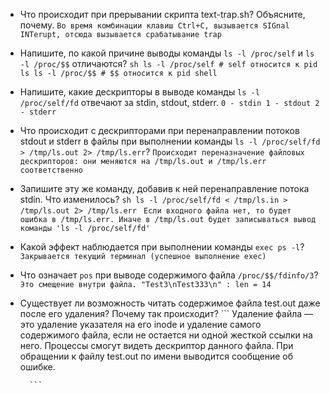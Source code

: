* Что происходит при прерывании скрипта text-trap.sh? Объясните, почему.
        ```Во время комбинации клавиш Ctrl+C, вызывается SIGnal INTerupt, отсюда вызывается срабатывание trap
        ```
* Напишите, по какой причине выводы команды `ls -l /proc/self` и `ls -l /proc/$$` отличаются?
        ```sh
        ls -l /proc/self # self относится к pid ls
        ls -l /proc/$$ # $$ относится к pid shell
        ```
* Напишите, какие дескрипторы в выводе команды `ls -l /proc/self/fd` отвечают за stdin, stdout, stderr.
        ```
     0 - stdin
     1 - stdout
     2 - stderr
        ```
* Что происходит с дескрипторами при перенаправлении потоков stdout и stderr в файлы при выполнении команды `ls -l /proc/self/fd > /tmp/ls.out 2> /tmp/ls.err`?
        ```
        Происходит переназначение файловых дескрипторов: они меняются на /tmp/ls.out и /tmp/ls.err соответственно
        ```
* Запишите эту же команду, добавив к ней перенаправление потока stdin. Что изменилось?
        ```sh
        ls -l /proc/self/fd < /tmp/ls.in > /tmp/ls.out 2> /tmp/ls.err
        ```
        ```
        Если входного файла нет, то будет ошибка в /tmp/ls.err.
        Иначе в /tmp/ls.out будет записываться вывод команды 'ls -l /proc/self/fd'
        ```
 * Какой эффект наблюдается при выполнении команды `exec ps -l`?
        ```
        Закрывается текущий терминал (успешное выполнение exec)
        ```
* Что означает `pos` при выводе содержимого файла `/proc/$$/fdinfo/3`?
        ```
        Это смещение внутри файла. "Test3\nTest333\n" : len = 14
        ```
* Существует ли возможность читать содержимое файла test.out даже после его удаления? Почему так происходит?
        ```
        Удаление файла — это удаление указателя на его inode и удаление самого содержимого файла, если не остается ни одной жесткой ссылки на него.
        Процессы смогут видеть дескриптор данного файла.
       При обращении к файлу test.out по имени выводится сообщение об ошибке.

        ```


